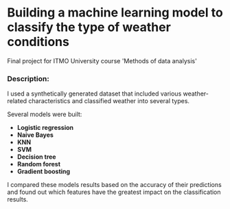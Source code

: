 # Building a machine learning model to classify the type of weather conditions
Final project for ITMO University course 'Methods of data analysis'

### Description:  
I used a synthetically generated dataset that included various weather-related characteristics and classified weather into several types.

Several models were built:
* **Logistic regression**
* **Naive Bayes**
* **KNN**
* **SVM**
* **Decision tree**
* **Random forest**
* **Gradient boosting**

I compared these models results based on the accuracy of their predictions and found out which features have the greatest impact on the classification results.
